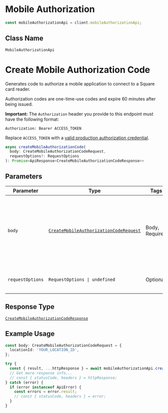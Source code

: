 # Mobile Authorization

```ts
const mobileAuthorizationApi = client.mobileAuthorizationApi;
```

## Class Name

`MobileAuthorizationApi`


# Create Mobile Authorization Code

Generates code to authorize a mobile application to connect to a Square card reader.

Authorization codes are one-time-use codes and expire 60 minutes after being issued.

__Important:__ The `Authorization` header you provide to this endpoint must have the following format:

```
Authorization: Bearer ACCESS_TOKEN
```

Replace `ACCESS_TOKEN` with a
[valid production authorization credential](https://developer.squareup.com/docs/build-basics/access-tokens).

```ts
async createMobileAuthorizationCode(
  body: CreateMobileAuthorizationCodeRequest,
  requestOptions?: RequestOptions
): Promise<ApiResponse<CreateMobileAuthorizationCodeResponse>>
```

## Parameters

| Parameter | Type | Tags | Description |
|  --- | --- | --- | --- |
| `body` | [`CreateMobileAuthorizationCodeRequest`](../../doc/models/create-mobile-authorization-code-request.md) | Body, Required | An object containing the fields to POST for the request.<br><br>See the corresponding object definition for field details. |
| `requestOptions` | `RequestOptions \| undefined` | Optional | Pass additional request options. |

## Response Type

[`CreateMobileAuthorizationCodeResponse`](../../doc/models/create-mobile-authorization-code-response.md)

## Example Usage

```ts
const body: CreateMobileAuthorizationCodeRequest = {
  locationId: 'YOUR_LOCATION_ID',
};

try {
  const { result, ...httpResponse } = await mobileAuthorizationApi.createMobileAuthorizationCode(body);
  // Get more response info...
  // const { statusCode, headers } = httpResponse;
} catch (error) {
  if (error instanceof ApiError) {
    const errors = error.result;
    // const { statusCode, headers } = error;
  }
}
```

